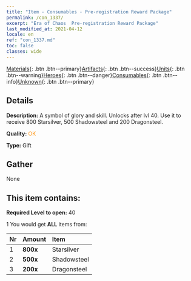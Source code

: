 ```yaml
---
title: "Item - Consumables - Pre-registration Reward Package"
permalink: /con_1337/
excerpt: "Era of Chaos  Pre-registration Reward Package"
last_modified_at: 2021-04-12
locale: en
ref: "con_1337.md"
toc: false
classes: wide
---
```

 [Materials](/){: .btn .btn--primary}[Artifacts](/Artifacts/){: .btn .btn--success}[Units](/Units/){: .btn .btn--warning}[Heroes](/Heroes/){: .btn .btn--danger}[Consumables](/Consumables/){: .btn .btn--info}[Unknown](/Unknown/){: .btn .btn--primary}

## Details
 **Description:** A symbol of glory and skill. Unlocks after lvl 40. Use it to receive 800 Starsilver, 500 Shadowsteel and 200 Dragonsteel.

 **Quality:** <span style="color: #FF8C00">OK</span>

 **Type:** Gift

## Gather

  None

## This item contains:

 **Required Level to open:** 40

 1 You would get **ALL** items  from:

  | Nr | Amount |     Item    |
  |:---|:-------|:------------|
  | 1 |  **800x** | Starsilver |  | 
  | 2 |  **500x** | Shadowsteel |  | 
  | 3 |  **200x** | Dragonsteel |  | 
